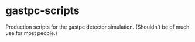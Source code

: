 # gastpc-scripts
Production scripts for the gastpc detector simulation.
(Shouldn't be of much use for most people.)
